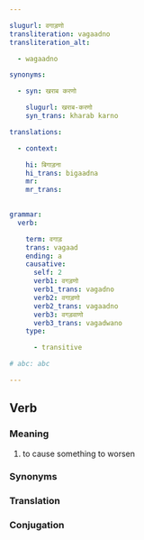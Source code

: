 ```yaml
---

slugurl: वगाड़णो
transliteration: vagaadno
transliteration_alt: 

  - wagaadno

synonyms:

  - syn: खराब करणो

    slugurl: खराब-करणो
    syn_trans: kharab karno

translations:

  - context:

    hi: बिगाड़ना
    hi_trans: bigaadna
    mr:
    mr_trans:
    

grammar:
  verb:

    term: वगाड़
    trans: vagaad
    ending: a
    causative:
      self: 2
      verb1: वगड़णो
      verb1_trans: vagadno
      verb2: वगाड़णो
      verb2_trans: vagaadno
      verb3: वगड़वाणो
      verb3_trans: vagadwano
    type:

      - transitive

# abc: abc   

---
```


## Verb

### Meaning

1. to cause something to worsen

### Synonyms

<syn :syn="synonyms" ></syn>

### Translation

<translation :translation="translations" ></translation>

### Conjugation

<verb-conj :grammar="grammar" ></verb-conj>
